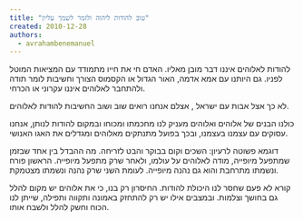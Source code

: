 ```yaml
---
title: "טוב להודות ליהוה ולזמר לשמך עליון"
created: 2010-12-28
authors: 
  - avrahambenemanuel
---
```


להודות לאלוהים איננו דבר מובן מאליו. האדם חי את חייו מתמודד עם המציאות המוטל לפניו. גם היותנו עם אמא אדמה, האור הגדול או הקסמוס הצורך וחשיבות לומר תודה ולהתחבר לאלוהים איננו עקרוני או הכרחי.

לא כך אצל אבות עם ישראל , אצלם אנחנו רואים שוב ושוב החשיבות להודות לאלוהים.

כולנו הבנים של אלוהים ואלוהים מעניק לנו מחכמתו ומכוחו ובמקום להודות לנותן, אנחנו עסוקים עם עצמנו בעצמנו, ובכך בפועל מתנתקים מאלוהים ומגדלים את האגו האנושי.

דוגמא פשוטה לרעיון: השכים וקום בבוקר והבט לזריחה. מה ההבדל בין אחד שבזמן שמתפעל מיופייה, מודה לאלוהים על עולמו, ולאחר שרק מתפעל מיופייה. הראשון פורח ונשמתו מתרחבת והוא גם נהנה מיופייה. לעומת השני שרק נהנה ונשמתו מצטמקת.

קורא לא פעם שחסר לנו היכולת להודות. החיסרון רק בנו, כי את אלוהים יש מקום להלל גם בחושך וצלמות. ובמצבים אילו יש רק להתחזק באמונה ותקווה ותפילה, שייתן לנו הכוח וחשק להלל ולשבח אותו.
